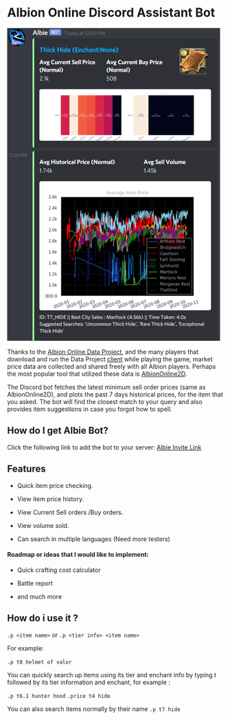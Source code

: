 # Albion Online Discord Assistant Bot
![](Images/example.png)  

Thanks to the [Albion Online Data Project](https://www.albion-online-data.com/), and the many players that download and run the Data Project [client](https://github.com/BroderickHyman/albiondata-client/releases) while playing the game, market price data are collected and shared freely with all Albion players. Perhaps the most popular tool that utilized these data is [AlbionOnline2D](https://www.albiononline2d.com/en/item).

The Discord bot fetches the latest minimum sell order prices (same as AlbionOnline2D), and plots the past 7 days historical prices, for the item that you asked. The bot will find the closest match to your query and also provides item suggestions in case you forgot how to spell.

## How do I get Albie Bot?

Click the following link to add the bot to your server:
[Albie Invite Link](https://discordapp.com/oauth2/authorize?client_id=672946568453685248&scope=bot&permissions=130048)
## Features
- Quick item price checking.

- View item price history.

- View Current Sell orders /Buy orders.

- View volume sold.

- Can search in multiple languages (Need more testers)

#### Roadmap or ideas that I would like to implement:
 
- Quick crafting cost calculator

- Battle report

- and much more

## How do i use it ?
 
`.p <item name>` or `.p <tier info> <item name>`

For example:

`.p t8 helmet of valor`

You can quickly search up items using its tier and enchant info by  typing t followed by its tier information and enchant, for example :
 
`.p t6.1 hunter hood`
`.price t4 hide`

You can also search items normally by their name
`.p t7 hide`